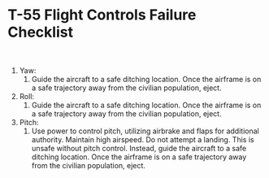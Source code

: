 # T-55 Flight Controls Failure Checklist

<br>

1. Yaw:
   1. Guide the aircraft to a safe ditching location. Once the airframe is on a safe trajectory away from the civilian population, eject.
2. Roll:
   1. Guide the aircraft to a safe ditching location. Once the airframe is on a safe trajectory away from the civilian population, eject.
3. Pitch:
   1. Use power to control pitch, utilizing airbrake and flaps for additional authority. Maintain high airspeed. Do not attempt a landing. This is unsafe without pitch control. Instead, guide the aircraft to a safe ditching location. Once the airframe is on a safe trajectory away from the civilian population, eject.

<br>
